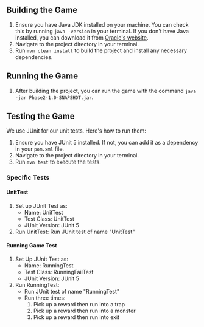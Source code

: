## Building the Game

1. Ensure you have Java JDK installed on your machine. You can check this by running `java -version` in your terminal. If you don't have Java installed, you can download it from [Oracle's website](https://www.oracle.com/java/technologies/javase-jdk11-downloads.html).
2. Navigate to the project directory in your terminal.
3. Run `mvn clean install` to build the project and install any necessary dependencies.

## Running the Game

1. After building the project, you can run the game with the command `java -jar Phase2-1.0-SNAPSHOT.jar`.

## Testing the Game

We use JUnit for our unit tests. Here's how to run them:

1. Ensure you have JUnit 5 installed. If not, you can add it as a dependency in your `pom.xml` file.
2. Navigate to the project directory in your terminal.
3. Run `mvn test` to execute the tests.

### Specific Tests

#### UnitTest

1. Set up JUnit Test as:
    - Name: UnitTest
    - Test Class: UnitTest
    - JUnit Version: JUnit 5
2. Run UnitTest: Run JUnit test of name "UnitTest"

#### Running Game Test

1. Set Up JUnit Test as:
    - Name: RunningTest
    - Test Class: RunningFailTest
    - JUnit Version: JUnit 5
2. Run RunningTest: 
    - Run JUnit test of name "RunningTest"
    - Run three times:
        1. Pick up a reward then run into a trap
        2. Pick up a reward then run into a monster
        3. Pick up a reward then run into exit
